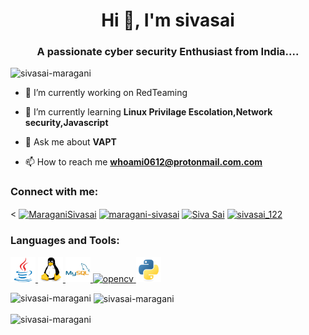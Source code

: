 <h1 align="center">Hi 👋, I'm sivasai</h1>
<h3 align="center">A passionate cyber security Enthusiast from India....</h3>

<p align="left"> <img src="https://komarev.com/ghpvc/?username=sivasai-maragani&label=Profile%20views&color=0e75b6&style=flat" alt="sivasai-maragani" /> </p>


- 🔭 I’m currently working on RedTeaming

- 🌱 I’m currently learning **Linux Privilage Escolation,Network security,Javascript**

- 💬 Ask me about **VAPT**

- 📫 How to reach me **whoami0612@protonmail.com.com**

<h3 align="left">Connect with me:</h3>
<p align="left">
<
<a href="https://twitter.com/MaraganiSivasai" target="blank"><img align="center" src="https://cdn.jsdelivr.net/npm/simple-icons@3.0.1/icons/twitter.svg" alt="MaraganiSivasai" height="30" width="40" /></a>
<a href="https://www.linkedin.com/in/maragani-sivasai-298676212/" target="blank"><img align="center" src="https://cdn.jsdelivr.net/npm/simple-icons@3.0.1/icons/linkedin.svg" alt="maragani-sivasai" height="30" width="40" /></a>
<a href="https://www.facebook.com/Siva Sai" target="blank"><img align="center" src="https://cdn.jsdelivr.net/npm/simple-icons@3.0.1/icons/facebook.svg" alt="Siva Sai" height="30" width="40" /></a>
<a href="https://instagram.com/sivasai_122" target="blank"><img align="center" src="https://cdn.jsdelivr.net/npm/simple-icons@3.0.1/icons/instagram.svg" alt="sivasai_122" height="30" width="40" /></a>
</p>


<h3 align="left">Languages and Tools:</h3>
<p align="left"> <a href="https://www.cprogramming.com/" target="_blank"> <img src="https://raw.githubusercontent.com/devicons/devicon/master/icons/java/java-original.svg" alt="java" width="40" height="40"/> </a> <a href="https://www.linux.org/" target="_blank"> <img src="https://raw.githubusercontent.com/devicons/devicon/master/icons/linux/linux-original.svg" alt="linux" width="40" height="40"/> </a> <a href="https://www.mysql.com/" target="_blank"> <img src="https://raw.githubusercontent.com/devicons/devicon/master/icons/mysql/mysql-original-wordmark.svg" alt="mysql" width="40" height="40"/> </a> <a href="https://opencv.org/" target="_blank"> <img src="https://www.vectorlogo.zone/logos/opencv/opencv-icon.svg" alt="opencv" width="40" height="40"/> </a> <a href="https://www.python.org" target="_blank"> <img src="https://raw.githubusercontent.com/devicons/devicon/master/icons/python/python-original.svg" alt="python" width="40" height="40"/> </a> </p>

<p><img align="left" src="https://github-readme-stats.vercel.app/api/top-langs?username=sivasai-maragani&show_icons=true&locale=en&layout=compact" alt="sivasai-maragani" /></p>

<p>&nbsp;<img align="center" src="https://github-readme-stats.vercel.app/api?username=sivasai-maragani&show_icons=true&locale=en" alt="sivasai-maragani" /></p>

<p><img align="center" src="https://github-readme-streak-stats.herokuapp.com/?user=sivasai-maragani&" alt="sivasai-maragani" /></p>
